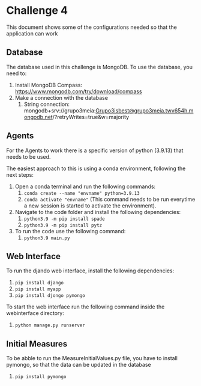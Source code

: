 # Challenge 4

This document shows some of the configurations needed so that the application can work

## Database

The database used in this challenge is MongoDB. To use the database, you need to:

1. Install MongoDB Compass: https://www.mongodb.com/try/download/compass
2. Make a connection with the database
    1. String connection: mongodb+srv://grupo3meia:Grupo3isbest@grupo3meia.twv654h.mongodb.net/?retryWrites=true&w=majority

## Agents

For the Agents to work there is a specific version of python (3.9.13) that needs to be used.

The easiest approach to this is using a conda environment, following the next steps:

1. Open a conda terminal and run the following commands:
    1. ```conda create --name "envname" python=3.9.13```
    2. ```conda activate "envname"``` (This command needs to be run everytime a new session is started to activate the
       environment).
2. Navigate to the code folder and install the following dependencies:
    1. ```python3.9 -m pip install spade```
    2. ```python3.9 -m pip install pytz```
3. To run the code use the following command:
    1. ```python3.9 main.py```

## Web Interface

To run the djando web interface, install the following dependencies:

1. ```pip install django```
2. ```pip install myapp```
3. ```pip install djongo pymongo```

To start the web interface run the following command inside the webinterface directory:

1. ```python manage.py runserver```

## Initial Measures

To be abble to run the MeasureInitialValues.py file, you have to install pymongo, so that the data can be updated in the database

1. ```pip install pymongo```